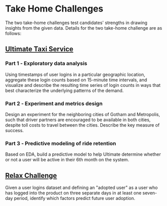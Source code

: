 # Take Home Challenges
The two take-home challenges test candidates' strengths in drawing insights from the given data. Details for the two take-home challenge are as follows: 

## <a href= 'https://github.com/shubacca/Take-Home-Challenges/blob/master/Take%20Home%20Challenge%201/ultimate_challenge/Ultimate%20Technologies%20Take%20Home%20Challenge.ipynb'> Ultimate Taxi Service </a>
### Part 1 ‑ Exploratory data analysis
Using timestamps of user logins in a particular geographic location, aggregate these login counts based on 15-minute time intervals, and visualize and describe the resulting time series of login counts in ways that best characterize the underlying patterns of the demand. 

### Part 2 ‑ Experiment and metrics design
Design an experiment for the neighboring cities of Gotham and Metropolis, such that driver partners are encouraged to be available in both cities, despite toll costs to travel between the cities. Describe the key measure of success. 

### Part 3 ‑ Predictive modeling of ride retention
Based on EDA, build a predictive model to help Ultimate determine whether or not a user will be active in their 6th month on the system.

## <a href= 'https://github.com/shubacca/Take-Home-Challenges/blob/master/Take%20Home%20Challenge%202/relax_challenge/Relax%20Inc.Take%20Home%20Challenge.ipynb'> Relax Challenge </a>
Given a user logins dataset and defining an "adopted user" as a user who has logged into the product on three separate days in at least one seven-day period, identify which factors predict future user adoption. 
